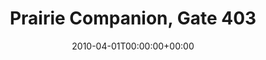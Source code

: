 ---
templateKey: event
guid: 089523ed-6eab-11ea-99c5-002590d1d1b0
date: 2010-04-01T00:00:00+00:00
eventTime: '5-8pm'
title: Prairie Companion, Gate 403
artist: Prairie Companion
city: Toronto
venue: Gate 403
group: Tim Shia
guests: Keith Price, Drew Birston
---